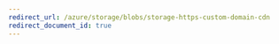 ```yaml
---
redirect_url: /azure/storage/blobs/storage-https-custom-domain-cdn
redirect_document_id: true
---
```


